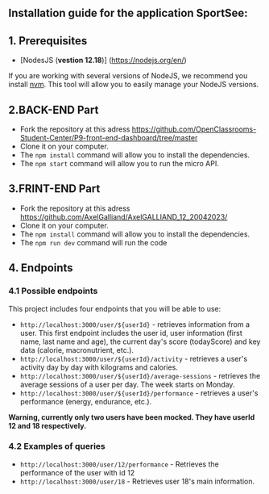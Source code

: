 
## Installation guide for the application SportSee:

## 1. Prerequisites

- [NodesJS (**vestion 12.18**)] (https://nodejs.org/en/)

If you are working with several versions of NodeJS, we recommend you install [nvm](https://github.com/nvm-sh/nvm). This tool will allow you to easily manage your NodeJS versions.


## 2.BACK-END Part

- Fork the repository at this adress https://github.com/OpenClassrooms-Student-Center/P9-front-end-dashboard/tree/master
- Clone it on your computer.
- The `npm install` command will allow you to install the dependencies.
- The `npm start` command will allow you to run the micro API.

## 3.FRINT-END Part

- Fork the repository at this adress https://github.com/AxelGalliand/AxelGALLIAND_12_20042023/
- Clone it on your computer.
- The `npm install` command will allow you to install the dependencies.
- The `npm run dev` command will run the code

## 4. Endpoints

### 4.1 Possible endpoints

This project includes four endpoints that you will be able to use: 

- `http://localhost:3000/user/${userId}` - retrieves information from a user. This first endpoint includes the user id, user information (first name, last name and age), the current day's score (todayScore) and key data (calorie, macronutrient, etc.).
- `http://localhost:3000/user/${userId}/activity` - retrieves a user's activity day by day with kilograms and calories.
- `http://localhost:3000/user/${userId}/average-sessions` - retrieves the average sessions of a user per day. The week starts on Monday.
- `http://localhost:3000/user/${userId}/performance` - retrieves a user's performance (energy, endurance, etc.).


**Warning, currently only two users have been mocked. They have userId 12 and 18 respectively.**

### 4.2 Examples of queries

- `http://localhost:3000/user/12/performance` - Retrieves the performance of the user with id 12
- `http://localhost:3000/user/18` - Retrieves user 18's main information.
